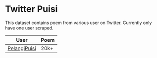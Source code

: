 # Twitter Puisi

This dataset contains poem from various user on Twitter. Currently only have one user scraped.

| User      | Poem |
| ----------- | ----------- |
| [PelangiPuisi](https://twitter.com/PelangiPuisi)      | 20k+       |

